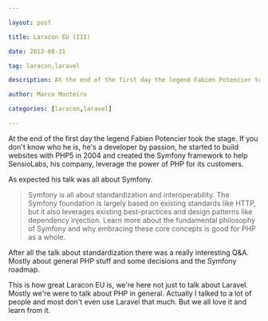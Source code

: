 ---
layout: post
title: Laracon EU (III)
date: 2013-08-31
tag: laracon,laravel
description: At the end of the first day the legend Fabien Potencier took the stage. If you don't know who he is, he's a developer by passion, he started to build
author: Marco Monteiro
categories: [laracon,laravel]
---

At the end of the first day the legend Fabien Potencier took the stage. If you don't know who he is, he's a developer by passion, he started to build websites with PHP5 in 2004 and created the Symfony framework to help SensioLabs, his company, leverage the power of PHP for its customers.

As expected his talk was all about Symfony. 

> Symfony is all about standardization and interoperability. The Symfony foundation is largely based on existing standards like HTTP, but it also leverages existing best-practices and design patterns like dependency injection. Learn more about the fundamental philosophy of Symfony and why embracing these core concepts is good for PHP as a whole.

After all the talk about standardization there was a really interesting Q&A. Mostly about general PHP stuff and some decisions and the Symfony roadmap.

This is how great Laracon EU is, we're here not just to talk about Laravel. Mostly we're were to talk about PHP in general. Actually I talked to a lot of people and most don't even use Laravel that much. But we all love it and learn from it. 

